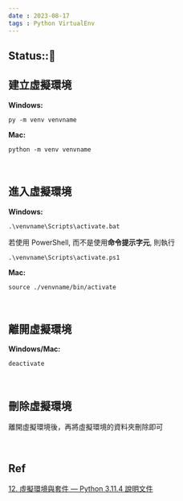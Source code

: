 ```yaml
---
date : 2023-08-17
tags : Python VirtualEnv
---
```

Status::🌱
---
## 建立虛擬環境
**Windows:**
```
py -m venv venvname
```
**Mac:**
```
python -m venv venvname
```

<br>

## 進入虛擬環境

**Windows:**
```
.\venvname\Scripts\activate.bat
```

若使用 PowerShell, 而不是使用**命令提示字元**, 則執行
```
.\venvname\Scripts\activate.ps1
```
**Mac:**
```
source ./venvname/bin/activate
```

<br>

## 離開虛擬環境
**Windows/Mac:**
```
deactivate
```

<br>

## 刪除虛擬環境
離開虛擬環境後，再將虛擬環境的資料夾刪除即可

<br>

## Ref
[12. 虛擬環境與套件 — Python 3.11.4 說明文件](https://docs.python.org/zh-tw/3/tutorial/venv.html)
